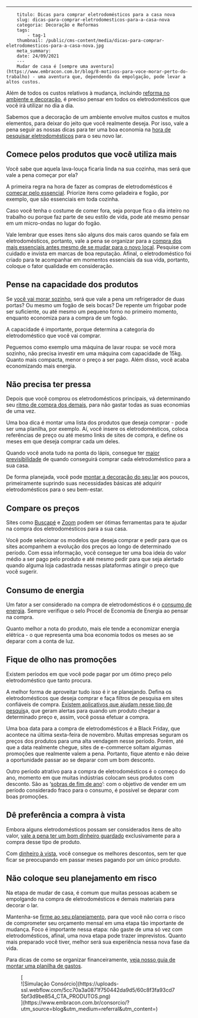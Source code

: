 ---
        titulo: Dicas para comprar eletrodomésticos para a casa nova
        slug: dicas-para-comprar-eletrodomesticos-para-a-casa-nova
        categoria: Decoração e Reformas
        tags:
            - tag-1
        thumbnail: /public/cms-content/media/dicas-para-comprar-eletrodomesticos-para-a-casa-nova.jpg
        meta_summary: 
        date: 24/09/2021
        ---
        Mudar de casa é [sempre uma aventura](https://www.embracon.com.br/blog/8-motivos-para-voce-morar-perto-do-trabalho) - uma aventura que, dependendo da empolgação, pode levar a altos custos.

Além de todos os custos relativos à mudança, incluindo [reforma no ambiente e decoração](https://www.embracon.com.br/blog/consorcio-de-servicos-para-reformas-e-decoracao), é preciso pensar em todos os eletrodomésticos que você irá utilizar no dia a dia.

Sabemos que a decoração de um ambiente envolve muitos custos e muitos elementos, para deixar do jeito que você realmente deseja. Por isso, vale a pena seguir as nossas dicas para ter uma boa economia na [hora de pesquisar eletrodomésticos](https://www.embracon.com.br/blog/descubra-quais-foram-os-eletrodomesticos-queridinhos-da-quarentena) para o seu novo lar.

Comece pelos produtos que você utiliza mais 
--------------------------------------------

Você sabe que aquela lava-louça ficaria linda na sua cozinha, mas será que vale a pena começar por ela?

A primeira regra na hora de fazer as compras de eletrodomésticos é [começar pelo essencial](https://www.embracon.com.br/blog/como-identificar-e-eliminar-gastos-desnecessarios). Priorize itens como geladeira e fogão, por exemplo, que são essenciais em toda cozinha.

Caso você tenha o costume de comer fora, seja porque fica o dia inteiro no trabalho ou porque faz parte de seu estilo de vida, pode até mesmo pensar em um micro-ondas no lugar do fogão.

Vale lembrar que esses itens são alguns dos mais caros quando se fala em eletrodomésticos, portanto, vale a pena se organizar para a [compra dos mais essenciais antes mesmo de se mudar para o novo local](https://www.embracon.com.br/blog/como-economizar-nos-principais-gastos-da-vida). Pesquise com cuidado e invista em marcas de boa reputação. Afinal, o eletrodoméstico foi criado para te acompanhar em momentos essenciais da sua vida, portanto, coloque o fator qualidade em consideração.

Pense na capacidade dos produtos 
---------------------------------

Se [você vai morar sozinho](https://www.embracon.com.br/blog/guia-para-quem-vai-morar-sozinho-organizacao-financeira), será que vale a pena um refrigerador de duas portas? Ou mesmo um fogão de seis bocas? De repente um frigobar pode ser suficiente, ou até mesmo um pequeno forno no primeiro momento, enquanto economiza para a compra de um fogão.

A capacidade é importante, porque determina a categoria do eletrodoméstico que você vai comprar.

Peguemos como exemplo uma máquina de lavar roupa: se você mora sozinho, não precisa investir em uma máquina com capacidade de 15kg. Quanto mais compacta, menor o preço a ser pago. Além disso, você acaba economizando mais energia.

Não precisa ter pressa 
-----------------------

Depois que você comprou os eletrodomésticos principais, vá determinando seu [ritmo de compra dos demais](https://www.embracon.com.br/blog/o-que-comprar-na-hora-de-morar-sozinho), para não gastar todas as suas economias de uma vez.

Uma boa dica é montar uma lista dos produtos que deseja comprar - pode ser uma planilha, por exemplo. Aí, você insere os eletrodomésticos, coloca referências de preço ou até mesmo links de sites de compra, e define os meses em que deseja comprar cada um deles.

Quando você anota tudo na ponta do lápis, consegue ter [maior previsibilidade](https://www.embracon.com.br/blog/como-fazer-um-planejamento-financeiro-em-2021) de quando conseguirá comprar cada eletrodoméstico para a sua casa.

De forma planejada, você pode [montar a decoração do seu lar](https://www.embracon.com.br/blog/dicas-para-economizar-na-hora-de-decorar-sua-casa) aos poucos, primeiramente suprindo suas necessidades básicas até adquirir eletrodomésticos para o seu bem-estar.

Compare os preços 
------------------

Sites como [Buscapé](https://www.buscape.com.br/) e [Zoom](https://www.zoom.com.br/) podem ser ótimas ferramentas para te ajudar na compra dos eletrodomésticos para a sua casa.

Você pode selecionar os modelos que deseja comprar e pedir para que os sites acompanhem a evolução dos preços ao longo de determinado período. Com essa informação, você consegue ter uma boa ideia do valor médio a ser pago pelo produto e até mesmo pedir para que seja alertado quando alguma loja cadastrada nessas plataformas atingir o preço que você sugerir.

Consumo de energia 
-------------------

Um fator a ser considerado na compra de eletrodomésticos é o [consumo de energia](https://www.embracon.com.br/blog/5-dicas-indispensaveis-para-voce-economizar-energia-eletrica). Sempre verifique o selo Procel de Economia de Energia ao pensar na compra.

Quanto melhor a nota do produto, mais ele tende a economizar energia elétrica - o que representa uma boa economia todos os meses ao se deparar com a conta de luz.

Fique de olho nas promoções 
----------------------------

Existem períodos em que você pode pagar por um ótimo preço pelo eletrodoméstico que tanto procura.

A melhor forma de aproveitar tudo isso é ir se planejando. Defina os eletrodomésticos que deseja comprar e faça filtros de pesquisa em sites confiáveis de compra. [Existem aplicativos que ajudam nesse tipo de pesquis](https://www.embracon.com.br/blog/4-aplicativos-de-financas-para-te-ajudar-a-economizar-mais-dinheiro)a, que geram alertas para quando um produto chegar a determinado preço e, assim, você possa efetuar a compra.

Uma boa data para a compra de eletrodomésticos é a Black Friday, que acontece na última sexta-feira de novembro. Muitas empresas seguram os preços dos produtos para uma alta vendagem nesse período. Porém, até que a data realmente chegue, sites de e-commerce soltam algumas promoções que realmente valem a pena. Portanto, fique atento e não deixe a oportunidade passar ao se deparar com um bom desconto.

Outro período atrativo para a compra de eletrodomésticos é o começo do ano, momento em que muitas indústrias colocam seus produtos com desconto. São as ‘[sobras de fim de ano](https://www.embracon.com.br/blog/compras-de-natal-como-gastar-pouco-e-presentear-toda-a-familia)’: com o objetivo de vender em um período considerado fraco para o consumo, é possível se deparar com boas promoções.

Dê preferência a compra à vista 
--------------------------------

Embora alguns eletrodomésticos possam ser considerados itens de alto valor, [vale a pena ter um bom dinheiro guardado](https://www.embracon.com.br/blog/como-guardar-dinheiro-em-tempos-de-pandemia) exclusivamente para a compra desse tipo de produto.

Com [dinheiro à vista](https://www.embracon.com.br/blog/pagar-a-vista-ou-parcelado-o-que-e-melhor), você consegue os melhores descontos, sem ter que ficar se preocupando em passar meses pagando por um único produto.

Não coloque seu planejamento em risco 
--------------------------------------

Na etapa de mudar de casa, é comum que muitas pessoas acabem se empolgando na compra de eletrodomésticos e demais materiais para decorar o lar.

Mantenha-se [firme ao seu planejamento](https://www.embracon.com.br/blog/planejamento-financeiro-um-guia-para-as-financas-nao-sairem-de-controle), para que você não corra o risco de comprometer seu orçamento mensal em uma etapa tão importante de mudança. Foco é importante nessa etapa: não gaste de uma só vez com eletrodomésticos, afinal, uma nova etapa pode trazer imprevistos. Quanto mais preparado você tiver, melhor será sua experiência nessa nova fase da vida.

Para dicas de como se organizar financeiramente, [veja nosso guia de montar uma planilha de gastos](https://www.embracon.com.br/blog/como-criar-uma-planilha-de-planejamento-financeiro).

<figure class="w-richtext-figure-type-image w-richtext-align-center">[<div>![Simulação Consórcio](https://uploads-ssl.webflow.com/5cc70a3a0871f750442da9d5/60c8f3fa93cd75bf3d9be854_CTA_PRODUTOS.png)</div>](https://www.embracon.com.br/consorcio/?utm_source=blog&utm_medium=referral&utm_content=)</figure>
        